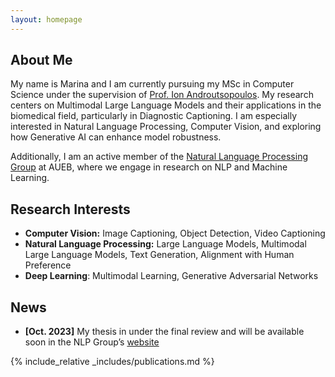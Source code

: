 ```yaml
---
layout: homepage
---
```


## About Me

My name is Marina and I am currently pursuing my MSc in Computer Science under the supervision of [Prof. Ion Androutsopoulos](https://www2.aueb.gr/users/ion/). My research centers on Multimodal Large Language Models and their applications in the biomedical field, particularly in Diagnostic Captioning. I am especially interested in Natural Language Processing, Computer Vision, and exploring how Generative AI can enhance model robustness.

Additionally, I am an active member of the [Natural Language Processing Group](http://nlp.cs.aueb.gr) at AUEB, where we engage in research on NLP and Machine Learning.


## Research Interests

- **Computer Vision:** Image Captioning, Object Detection, Video Captioning
- **Natural Language Processing:** Large Language Models, Multimodal Large Language Models, Text Generation, Alignment with Human Preference
- **Deep Learning**: Multimodal Learning, Generative Adversarial Networks


## News

- **[Oct. 2023]** My thesis in under the final review and will be available soon in the NLP Group’s [website](http://nlp.cs.aueb.gr)


{% include_relative _includes/publications.md %}


<!-- {% include_relative _includes/services.md %} -->
